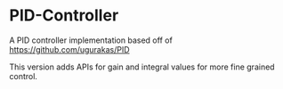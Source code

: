 # PID-Controller
A PID controller implementation based off of https://github.com/ugurakas/PID

This version adds APIs for gain and integral values for more fine grained control. 
